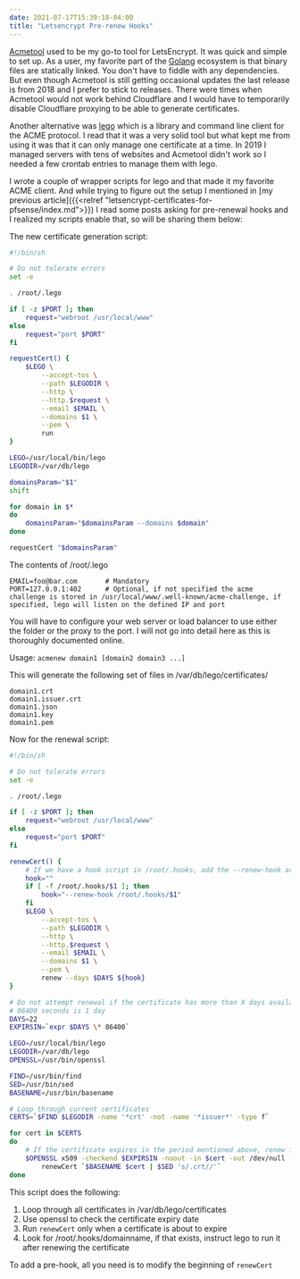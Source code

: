 ```yaml
---
date: 2021-07-17T15:39:18-04:00
title: "Letsencrypt Pre-renew Hooks"
---
```


[Acmetool](https://github.com/hlandau/acmetool) used to be my go-to tool for LetsEncrypt. It was quick and simple to set up. As a user, my favorite part of the [Golang](https://golang.org/) ecosystem is that binary files are statically linked. You don't have to fiddle with any dependencies. But even though Acmetool is still getting occasional updates the last release is from 2018 and I prefer to stick to releases. There were times when Acmetool would not work behind Cloudflare and I would have to temporarily disable Cloudflare proxying to be able to generate certificates.<!--more-->

Another alternative was [lego](https://github.com/go-acme/lego) which is a library and command line client for the ACME protocol. I read that it was a very solid tool but what kept me from using it was that it can only manage one certificate at a time. In 2019 I managed servers with tens of websites and Acmetool didn't work so I needed a few crontab entries to manage them with lego.

I wrote a couple of wrapper scripts for lego and that made it my favorite ACME client. And while trying to figure out the setup I mentioned in [my previous article]({{<relref "letsencrypt-certificates-for-pfsense/index.md">}}) I read some posts asking for pre-renewal hooks and I realized my scripts enable that, so will be sharing them below:

The new certificate generation script:
```bash
#!/bin/sh

# Do not tolerate errors
set -e

. /root/.lego

if [ -z $PORT ]; then
    request="webroot /usr/local/www"
else
    request="port $PORT"
fi

requestCert() {
    $LEGO \
        --accept-tos \
        --path $LEGODIR \
        --http \
        --http.$request \
        --email $EMAIL \
        --domains $1 \
        --pem \
        run
}

LEGO=/usr/local/bin/lego
LEGODIR=/var/db/lego

domainsParam="$1"
shift

for domain in $*
do
    domainsParam="$domainsParam --domains $domain"
done

requestCert "$domainsParam"
```

The contents of /root/.lego
```plaintext
EMAIL=foo@bar.com       # Mandatory
PORT=127.0.0.1:402      # Optional, if not specified the acme challenge is stored in /usr/local/www/.well-known/acme-challenge, if specified, lego will listen on the defined IP and port
```

You will have to configure your web server or load balancer to use either the folder or the proxy to the port. I will not go into detail here as this is thoroughly documented online.

Usage: `acmenew domain1 [domain2 domain3 ...]`

This will generate the following set of files in /var/db/lego/certificates/
```plaintext
domain1.crt
domain1.issuer.crt
domain1.json
domain1.key
domain1.pem
```

Now for the renewal script:
```bash
#!/bin/sh

# Do not tolerate errors
set -e

. /root/.lego

if [ -z $PORT ]; then
    request="webroot /usr/local/www"
else
    request="port $PORT"
fi

renewCert() {
    # If we have a hook script in /root/.hooks, add the --renew-hook argument
    hook=""
    if [ -f /root/.hooks/$1 ]; then
        hook="--renew-hook /root/.hooks/$1"
    fi
    $LEGO \
        --accept-tos \
        --path $LEGODIR \
        --http \
        --http.$request \
        --email $EMAIL \
        --domains $1 \
        --pem \
        renew --days $DAYS ${hook}
}

# Do not attempt renewal if the certificate has more than X days available
# 86400 seconds is 1 day
DAYS=22
EXPIRSIN=`expr $DAYS \* 86400`

LEGO=/usr/local/bin/lego
LEGODIR=/var/db/lego
OPENSSL=/usr/bin/openssl

FIND=/usr/bin/find
SED=/usr/bin/sed
BASENAME=/usr/bin/basename

# Loop through current certificates
CERTS=`$FIND $LEGODIR -name '*crt' -not -name '*issuer*' -type f`

for cert in $CERTS
do
    # If the certificate expires in the period mentioned above, renew it
    $OPENSSL x509 -checkend $EXPIRSIN -noout -in $cert -out /dev/null ||
        renewCert `$BASENAME $cert | $SED 's/.crt//'`
done
```

This script does the following:
1. Loop through all certificates in /var/db/lego/certificates
1. Use openssl to check the certificate expiry date
1. Run `renewCert` only when a certificate is about to expire
1. Look for /root/.hooks/domainname, if that exists, instruct lego to run it after renewing the certificate

To add a pre-hook, all you need is to modify the beginning of `renewCert`
